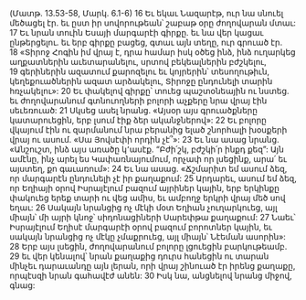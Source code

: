 (Մատթ. 13.53-58, Մարկ. 6.1-6)
16 Եւ եկաւ Նազարէթ, ուր նա սնուել մեծացել էր. եւ ըստ իր սովորութեան՝ շաբաթ օրը ժողովարան մտաւ: 17 Եւ նրան տուին Եսայի մարգարէի գիրքը. եւ նա վեր կացաւ ընթերցելու. եւ երբ գիրքը բացեց, գտաւ այն տեղը, ուր գրուած էր. 18 «Տիրոջ Հոգին իմ վրայ է, դրա համար իսկ օծեց ինձ, ինձ ուղարկեց աղքատներին աւետարանելու, սրտով բեկեալներին բժշկելու, 19 գերիներին ազատում քարոզելու եւ կոյրերին՝ տեսողութիւն, կեղեքուածներին ազատ արձակելու, Տիրոջը ընդունելի տարին հռչակելու»:
20 Եւ փակելով գիրքը՝ տուեց պաշտօնեային ու նստեց. եւ ժողովարանում գտնուողների բոլորի աչքերը նրա վրայ էին սեւեռուած: 21 Սկսեց ասել նրանց. «Այսօր այս գրուածքները կատարուեցին, երբ լսում էիք ձեր ականջներով»: 22 Եւ բոլորը վկայում էին ու զարմանում նրա բերանից ելած շնորհալի խօսքերի վրայ ու ասում. «Սա Յովսէփի որդին չէ՞»: 23 Եւ նա ասաց նրանց. «Անշուշտ, ինձ այս առածը կ՚ասէք. “Բժի՛շկ, բժշկի՛ր ինքդ քեզ”: Այն ամէնը, ինչ արել ես Կափառնայումում, որչափ որ լսեցինք, արա՛ եւ այստեղ, քո գաւառում»: 24 Եւ նա ասաց. «Ճշմարիտ եմ ասում ձեզ, որ մարգարէն ընդունելի չէ իր քաղաքում: 25 Արդարեւ, ասում եմ ձեզ, որ Եղիայի օրով Իսրայէլում բազում այրիներ կային, երբ երկինքը փակուեց երեք տարի ու վեց ամիս, եւ ամբողջ երկրի վրայ մեծ սով եղաւ: 26 Սակայն նրանցից ոչ մէկի մօտ Եղիան չուղարկուեց, այլ միայն՝ մի այրի կնոջ՝ սիդոնացիների Սարեփթա քաղաքում: 27 Նաեւ՝ Իսրայէլում Եղիսէ մարգարէի օրով բազում բորոտներ կային, եւ սակայն նրանցից ոչ մէկը չմաքրուեց, այլ միայն՝ Նէեման ասորին»: 28 Երբ այս լսեցին, ժողովարանում բոլորը լցուեցին բարկութեամբ. 29 եւ վեր կենալով՝ նրան քաղաքից դուրս հանեցին ու տարան մինչեւ դարաւանդը այն լերան, որի վրայ շինուած էր իրենց քաղաքը, որպէսզի նրան գահավէժ անեն: 30 Իսկ նա, անցնելով նրանց միջով, գնաց:
